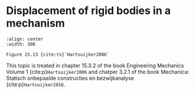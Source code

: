```{index} Displacement of rigid bodies in a mechanism
```
# Displacement of rigid bodies in a mechanism


```{figure} ./mechanisms_data/image.png
:align: center
:width: 300

Figure 15.13 {cite:ts}`Hartsuijker2006`
```

This topic is treated in chapter 15.3.2 of the book Engineering Mechanics Volume 1 {cite:p}`Hartsuijker2006` and chatper 3.2.1 of the book Mechanica: Statisch onbepaalde constructies en bezwijkanalyse {cite:p}`Hartsuijker2016`.

